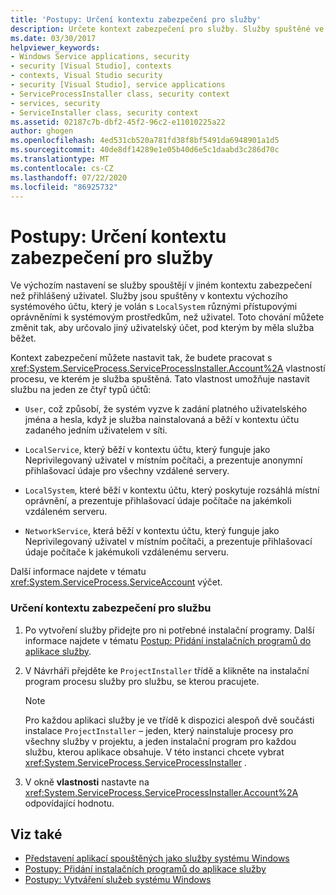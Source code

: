 ```yaml
---
title: 'Postupy: Určení kontextu zabezpečení pro služby'
description: Určete kontext zabezpečení pro služby. Služby spuštěné ve výchozím kontextu systémového účtu mají jiná přístupová práva k systémovému prostředku než přihlášený uživatel.
ms.date: 03/30/2017
helpviewer_keywords:
- Windows Service applications, security
- security [Visual Studio], contexts
- contexts, Visual Studio security
- security [Visual Studio], service applications
- ServiceProcessInstaller class, security context
- services, security
- ServiceInstaller class, security context
ms.assetid: 02187c7b-dbf2-45f2-96c2-e11010225a22
author: ghogen
ms.openlocfilehash: 4ed531cb520a781fd38f8bf5491da6948901a1d5
ms.sourcegitcommit: 40de8df14289e1e05b40d6e5c1daabd3c286d70c
ms.translationtype: MT
ms.contentlocale: cs-CZ
ms.lasthandoff: 07/22/2020
ms.locfileid: "86925732"
---
```

# <a name="how-to-specify-the-security-context-for-services"></a>Postupy: Určení kontextu zabezpečení pro služby
Ve výchozím nastavení se služby spouštějí v jiném kontextu zabezpečení než přihlášený uživatel. Služby jsou spuštěny v kontextu výchozího systémového účtu, který je volán s `LocalSystem` různými přístupovými oprávněními k systémovým prostředkům, než uživatel. Toto chování můžete změnit tak, aby určovalo jiný uživatelský účet, pod kterým by měla služba běžet.  
  
 Kontext zabezpečení můžete nastavit tak, že budete pracovat s <xref:System.ServiceProcess.ServiceProcessInstaller.Account%2A> vlastností procesu, ve kterém je služba spuštěná. Tato vlastnost umožňuje nastavit službu na jeden ze čtyř typů účtů:  
  
- `User`, což způsobí, že systém vyzve k zadání platného uživatelského jména a hesla, když je služba nainstalovaná a běží v kontextu účtu zadaného jedním uživatelem v síti.  
  
- `LocalService`, který běží v kontextu účtu, který funguje jako Neprivilegovaný uživatel v místním počítači, a prezentuje anonymní přihlašovací údaje pro všechny vzdálené servery.  
  
- `LocalSystem`, které běží v kontextu účtu, který poskytuje rozsáhlá místní oprávnění, a prezentuje přihlašovací údaje počítače na jakémkoli vzdáleném serveru.  
  
- `NetworkService`, která běží v kontextu účtu, který funguje jako Neprivilegovaný uživatel v místním počítači, a prezentuje přihlašovací údaje počítače k jakémukoli vzdálenému serveru.  
  
 Další informace najdete v tématu <xref:System.ServiceProcess.ServiceAccount> výčet.  
  
### <a name="to-specify-the-security-context-for-a-service"></a>Určení kontextu zabezpečení pro službu  
  
1. Po vytvoření služby přidejte pro ni potřebné instalační programy. Další informace najdete v tématu [Postup: Přidání instalačních programů do aplikace služby](how-to-add-installers-to-your-service-application.md).  
  
2. V Návrháři přejděte ke `ProjectInstaller` třídě a klikněte na instalační program procesu služby pro službu, se kterou pracujete.  
  
    > [!NOTE]
    > Pro každou aplikaci služby je ve třídě k dispozici alespoň dvě součásti instalace `ProjectInstaller` – jeden, který nainstaluje procesy pro všechny služby v projektu, a jeden instalační program pro každou službu, kterou aplikace obsahuje. V této instanci chcete vybrat <xref:System.ServiceProcess.ServiceProcessInstaller> .  
  
3. V okně **vlastnosti** nastavte na <xref:System.ServiceProcess.ServiceProcessInstaller.Account%2A> odpovídající hodnotu.  
  
## <a name="see-also"></a>Viz také

- [Představení aplikací spouštěných jako služby systému Windows](introduction-to-windows-service-applications.md)
- [Postupy: Přidání instalačních programů do aplikace služby](how-to-add-installers-to-your-service-application.md)
- [Postupy: Vytváření služeb systému Windows](how-to-create-windows-services.md)
